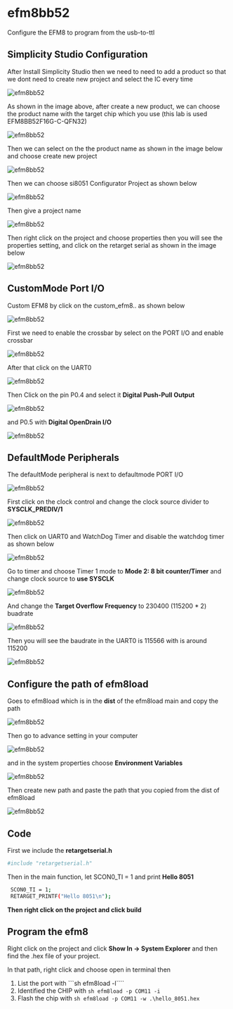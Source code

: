 # efm8bb52

Configure the EFM8 to program from the usb-to-ttl

## Simplicity Studio Configuration

After Install Simplicity Studio then we need to need to add a product so that we dont need to create new project and select the IC every time

![efm8bb52](https://github.com/Theara-Seng/efm8bb52/blob/main/image/product.png)

As shown in the image above, after create a new product, we can choose the product name with the target chip which you use (this lab is used EFM8BB52F16G-C-QFN32)

![efm8bb52](https://github.com/Theara-Seng/efm8bb52/blob/main/image/product_name.png)

Then we can select on the the product name as shown in the image below and choose create new project


![efm8bb52](https://github.com/Theara-Seng/efm8bb52/blob/main/image/create_project.png)

Then we can choose si8051 Configurator Project as shown below


![efm8bb52](https://github.com/Theara-Seng/efm8bb52/blob/main/image/configuration.png)

Then give a project name 


![efm8bb52](https://github.com/Theara-Seng/efm8bb52/blob/main/image/project_name.png)

Then right click on the project and choose properties then you will see the properties setting, and click on the retarget serial as shown in the image below


![efm8bb52](https://github.com/Theara-Seng/efm8bb52/blob/main/image/target_serial.png)


## CustomMode Port I/O

Custom EFM8 by click on the custom_efm8.. as shown below

![efm8bb52](https://github.com/Theara-Seng/efm8bb52/blob/main/image/custom.png)

First we need to enable the crossbar by select on the PORT I/O  and enable crossbar


![efm8bb52](https://github.com/Theara-Seng/efm8bb52/blob/main/image/enable_crossbar.png)


After that click on the UART0


![efm8bb52](https://github.com/Theara-Seng/efm8bb52/blob/main/image/uart0.png)

Then Click on the pin P0.4 and select it **Digital Push-Pull Output**


![efm8bb52](https://github.com/Theara-Seng/efm8bb52/blob/main/image/p0_4.png)

and P0.5 with **Digital OpenDrain I/O**


![efm8bb52](https://github.com/Theara-Seng/efm8bb52/blob/main/image/p0_5.png)


## DefaultMode Peripherals

The defaultMode peripheral is next to defaultmode PORT I/O


![efm8bb52](https://github.com/Theara-Seng/efm8bb52/blob/main/image/peripheral.png)

First click on the clock control and change the clock source divider to **SYSCLK_PREDIV/1**


![efm8bb52](https://github.com/Theara-Seng/efm8bb52/blob/main/image/clock_control.png)

Then click on UART0 and WatchDog Timer and disable the watchdog timer as shown below

![efm8bb52](https://github.com/Theara-Seng/efm8bb52/blob/main/image/watchdog.png)

Go to timer and choose Timer 1 mode to **Mode 2: 8 bit counter/Timer** and change clock source to **use SYSCLK**


![efm8bb52](https://github.com/Theara-Seng/efm8bb52/blob/main/image/timer.png)

And change the **Target Overflow Frequency** to 230400 (115200 * 2) buadrate 


![efm8bb52](https://github.com/Theara-Seng/efm8bb52/blob/main/image/overflow_frequency.png)

Then you will see the baudrate in the UART0 is  115566 with is around 115200 


![efm8bb52](https://github.com/Theara-Seng/efm8bb52/blob/main/image/baudrate.png)

## Configure the path of efm8load 

Goes to efm8load which is in the **dist** of the efm8load main and copy the path 


![efm8bb52](https://github.com/Theara-Seng/efm8bb52/blob/main/image/dist_part.png)

Then go to advance setting in your computer 


![efm8bb52](https://github.com/Theara-Seng/efm8bb52/blob/main/image/advanced_setting.png)

and in the system properties choose **Environment Variables**


![efm8bb52](https://github.com/Theara-Seng/efm8bb52/blob/main/image/environment_variable.png)

Then create new path and paste the path that you copied from the dist of efm8load

![efm8bb52](https://github.com/Theara-Seng/efm8bb52/blob/main/image/path.png)

## Code 

First we include the **retargetserial.h**

```sh
#include "retargetserial.h"
```

Then in the main function, let  SCON0_TI = 1 and print **Hello 8051**

```sh
 SCON0_TI = 1;
 RETARGET_PRINTF("Hello 8051\n");
```

**Then right click on the project and click build**

## Program the efm8

Right click on the project and click **Show In -> System Explorer** and then find the .hex file of your project.

In that path, right click and choose open in terminal then 

1. List the port with ```sh efm8load -l````
2. Identified the CHIP with ```sh efm8load -p COM11 -i```
3. Flash the chip with ```sh efm8load -p COM11 -w .\hello_8051.hex```



